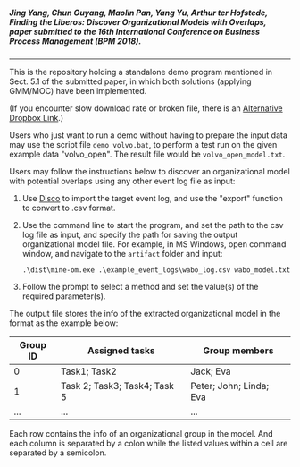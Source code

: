 ##### Jing Yang, Chun Ouyang, Maolin Pan, Yang Yu, Arthur ter Hofstede, *Finding the Liberos: Discover Organizational Models with Overlaps*, paper submitted to the 16th International Conference on Business Process Management (BPM 2018).


----------
This is the repository holding a standalone demo program mentioned in Sect. 5.1 of the submitted paper, in which both solutions (applying GMM/MOC) have been implemented.

(If you encounter slow download rate or broken file, there is an [Alternative Dropbox Link](https://www.dropbox.com/sh/n142sv5xbml8bs1/AAC1-z65YkESydvSQli9Dfc7a?dl=0).)

Users who just want to run a demo without having to prepare the input data may use the script file `demo_volvo.bat`, to perform a test run on the given example data "volvo_open". The result file would be `volvo_open_model.txt`.

Users may follow the instructions below to discover an organizational model with potential overlaps using any other event log file as input:
 1. Use [Disco](https://fluxicon.com/disco/) to import the target event log, and use the "export" function to convert to .csv format.
 2. Use the command line to start the program, and set the path to the csv log file as input, and specify the path for saving the output organizational model file.
    For example, in MS Windows, open command window, and navigate to the `artifact` folder and input:
    
    `.\dist\mine-om.exe .\example_event_logs\wabo_log.csv wabo_model.txt`

 3. Follow the prompt to select a method and set the value(s) of the required parameter(s).

The output file stores the info of the extracted organizational model in the format as the example below:

Group ID|Assigned tasks|Group members|
--- | --- | ---
0 | Task1; Task2 |Jack; Eva|
1 | Task 2; Task3; Task4; Task 5| Peter; John; Linda; Eva|
...| ...|...|

Each row contains the info of an organizational group in the model. And each column is separated by a colon while the listed values within a cell are separated by a semicolon.
